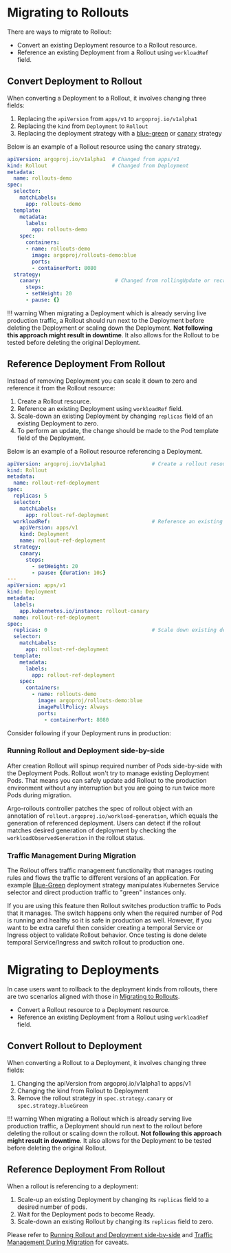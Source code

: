 # Migrating to Rollouts

There are ways to migrate to Rollout:

* Convert an existing Deployment resource to a Rollout resource.
* Reference an existing Deployment from a Rollout using `workloadRef` field.

## Convert Deployment to Rollout

When converting a Deployment to a Rollout, it involves changing three fields:

1. Replacing the `apiVersion` from `apps/v1` to `argoproj.io/v1alpha1`
1. Replacing the `kind` from `Deployment` to `Rollout`
1. Replacing the deployment strategy with a [blue-green](features/bluegreen.md) or [canary](features/canary.md) strategy

Below is an example of a Rollout resource using the canary strategy.

```yaml
apiVersion: argoproj.io/v1alpha1  # Changed from apps/v1
kind: Rollout                     # Changed from Deployment
metadata:
  name: rollouts-demo
spec:
  selector:
    matchLabels:
      app: rollouts-demo
  template:
    metadata:
      labels:
        app: rollouts-demo
    spec:
      containers:
      - name: rollouts-demo
        image: argoproj/rollouts-demo:blue
        ports:
        - containerPort: 8080
  strategy:
    canary:                        # Changed from rollingUpdate or recreate
      steps:
      - setWeight: 20
      - pause: {}
```

!!! warning
    When migrating a Deployment which is already serving live production traffic, a Rollout should
    run next to the Deployment before deleting the Deployment or scaling down the Deployment.
    **Not following this approach might result in downtime**. It also allows for the Rollout to be
    tested before deleting the original Deployment.


## Reference Deployment From Rollout

Instead of removing Deployment you can scale it down to zero and reference it from the Rollout resource:

1. Create a Rollout resource.
1. Reference an existing Deployment using `workloadRef` field.
1. Scale-down an existing Deployment by changing `replicas` field of an existing Deployment to zero.
1. To perform an update, the change should be made to the Pod template field of the Deployment.

Below is an example of a Rollout resource referencing a Deployment.

```yaml
apiVersion: argoproj.io/v1alpha1               # Create a rollout resource
kind: Rollout
metadata:
  name: rollout-ref-deployment
spec:
  replicas: 5
  selector:
    matchLabels:
      app: rollout-ref-deployment
  workloadRef:                                 # Reference an existing Deployment using workloadRef field
    apiVersion: apps/v1
    kind: Deployment
    name: rollout-ref-deployment
  strategy:
    canary:
      steps:
        - setWeight: 20
        - pause: {duration: 10s}
---
apiVersion: apps/v1
kind: Deployment
metadata:
  labels:
    app.kubernetes.io/instance: rollout-canary
  name: rollout-ref-deployment
spec:
  replicas: 0                                  # Scale down existing deployment
  selector:
    matchLabels:
      app: rollout-ref-deployment
  template:
    metadata:
      labels:
        app: rollout-ref-deployment
    spec:
      containers:
        - name: rollouts-demo
          image: argoproj/rollouts-demo:blue
          imagePullPolicy: Always
          ports:
            - containerPort: 8080
```

Consider following if your Deployment runs in production:

### Running Rollout and Deployment side-by-side

After creation Rollout will spinup required number of Pods side-by-side with the Deployment Pods.
Rollout won't try to manage existing Deployment Pods. That means you can safely update add Rollout
to the production environment without any interruption but you are going to run twice more Pods during migration.

Argo-rollouts controller patches the spec of rollout object with an annotation of `rollout.argoproj.io/workload-generation`, which equals the generation of referenced deployment. Users can detect if the rollout matches desired generation of deployment by checking the `workloadObservedGeneration` in the rollout status.

### Traffic Management During Migration

The Rollout offers traffic management functionality that manages routing rules and flows the traffic to different
versions of an application. For example [Blue-Green](features/bluegreen.md) deployment strategy manipulates
Kubernetes Service selector and direct production traffic to "green" instances only.

If you are using this feature then Rollout switches production traffic to Pods that it manages. The switch happens
only when the required number of Pod is running and healthy so it is safe in production as well. However, if you
want to be extra careful then consider creating a temporal Service or Ingress object to validate Rollout behavior.
Once testing is done delete temporal Service/Ingress and switch rollout to production one.

# Migrating to Deployments

In case users want to rollback to the deployment kinds from rollouts, there are two scenarios aligned with those in [Migrating to Rollouts](#migrating-to-rollouts).

* Convert a Rollout resource to a Deployment resource.
* Reference an existing Deployment from a Rollout using `workloadRef` field.

## Convert Rollout to Deployment

When converting a Rollout to a Deployment, it involves changing three fields:

1. Changing the apiVersion from  argoproj.io/v1alpha1 to apps/v1
1. Changing the kind from Rollout to Deployment
1. Remove the rollout strategy in `spec.strategy.canary` or ``spec.strategy.blueGreen``


!!! warning
    When migrating a Rollout which is already serving live production traffic, a Deployment should
    run next to the rollout before deleting the rollout or scaling down the rollout.
    **Not following this approach might result in downtime**. It also allows for the Deployment to be
    tested before deleting the original Rollout.

## Reference Deployment From Rollout

When a rollout is referencing to a deployment:

1. Scale-up an existing Deployment by changing its `replicas` field to a desired number of pods.
1. Wait for the Deployment pods to become Ready.
1. Scale-down an existing Rollout by changing its `replicas` field to zero.

Please refer to [Running Rollout and Deployment side-by-side](#running-rollout-and-deployment-side-by-side) and [Traffic Management During Migration](#traffic-management-during-migration) for caveats.
